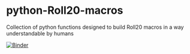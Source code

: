 # python-Roll20-macros
Collection of python functions designed to build Roll20 macros in a way understandable by humans

[![Binder](https://mybinder.org/badge_logo.svg)](https://mybinder.org/v2/gh/AunSiro/python-Roll20-macros/master?filepath=Roll20-macros.ipynb)